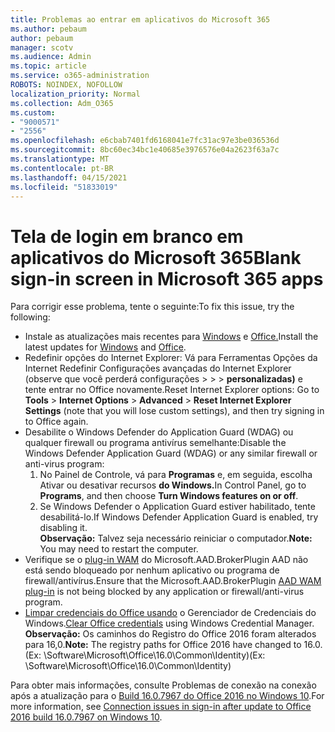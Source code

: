```yaml
---
title: Problemas ao entrar em aplicativos do Microsoft 365
ms.author: pebaum
author: pebaum
manager: scotv
ms.audience: Admin
ms.topic: article
ms.service: o365-administration
ROBOTS: NOINDEX, NOFOLLOW
localization_priority: Normal
ms.collection: Adm_O365
ms.custom:
- "9000571"
- "2556"
ms.openlocfilehash: e6cbab7401fd6168041e7fc31ac97e3be036536d
ms.sourcegitcommit: 8bc60ec34bc1e40685e3976576e04a2623f63a7c
ms.translationtype: MT
ms.contentlocale: pt-BR
ms.lasthandoff: 04/15/2021
ms.locfileid: "51833019"
---
```

# <a name="blank-sign-in-screen-in-microsoft-365-apps"></a><span data-ttu-id="b38f0-102">Tela de login em branco em aplicativos do Microsoft 365</span><span class="sxs-lookup"><span data-stu-id="b38f0-102">Blank sign-in screen in Microsoft 365 apps</span></span>

<span data-ttu-id="b38f0-103">Para corrigir esse problema, tente o seguinte:</span><span class="sxs-lookup"><span data-stu-id="b38f0-103">To fix this issue, try the following:</span></span>
- <span data-ttu-id="b38f0-104">Instale as atualizações mais recentes para [Windows](https://support.microsoft.com/help/4027667/windows-10-update) e [Office.](https://support.office.com/article/update-office-and-your-computer-with-microsoft-update-2ab296f3-7f03-43a2-8e50-46de917611c5)</span><span class="sxs-lookup"><span data-stu-id="b38f0-104">Install the latest updates for [Windows](https://support.microsoft.com/help/4027667/windows-10-update) and [Office](https://support.office.com/article/update-office-and-your-computer-with-microsoft-update-2ab296f3-7f03-43a2-8e50-46de917611c5).</span></span>
- <span data-ttu-id="b38f0-105">Redefinir opções do Internet Explorer: Vá para Ferramentas Opções da Internet Redefinir Configurações avançadas do Internet Explorer (observe que você perderá configurações  >    >    >  **personalizadas)** e tente entrar no Office novamente.</span><span class="sxs-lookup"><span data-stu-id="b38f0-105">Reset Internet Explorer options: Go to **Tools** > **Internet Options** > **Advanced** > **Reset Internet Explorer Settings** (note that you will lose custom settings), and then try signing in to Office again.</span></span>
- <span data-ttu-id="b38f0-106">Desabilite o Windows Defender do Application Guard (WDAG) ou qualquer firewall ou programa antivírus semelhante:</span><span class="sxs-lookup"><span data-stu-id="b38f0-106">Disable the Windows Defender Application Guard (WDAG) or any similar firewall or anti-virus program:</span></span>
    1. <span data-ttu-id="b38f0-107">No Painel de Controle, vá para **Programas** e, em seguida, escolha Ativar ou desativar recursos **do Windows.**</span><span class="sxs-lookup"><span data-stu-id="b38f0-107">In Control Panel, go to **Programs**, and then choose **Turn Windows features on or off**.</span></span>
    2. <span data-ttu-id="b38f0-108">Se Windows Defender o Application Guard estiver habilitado, tente desabilitá-lo.</span><span class="sxs-lookup"><span data-stu-id="b38f0-108">If Windows Defender Application Guard is enabled, try disabling it.</span></span><br/>
    <span data-ttu-id="b38f0-109">**Observação:** Talvez seja necessário reiniciar o computador.</span><span class="sxs-lookup"><span data-stu-id="b38f0-109">**Note:** You may need to restart the computer.</span></span>
- <span data-ttu-id="b38f0-110">Verifique se o [plug-in WAM](https://docs.microsoft.com/office365/troubleshoot/administration/connection-issue-when-sign-in-office-2016#symptom-1) do Microsoft.AAD.BrokerPlugin AAD não está sendo bloqueado por nenhum aplicativo ou programa de firewall/antivírus.</span><span class="sxs-lookup"><span data-stu-id="b38f0-110">Ensure that the Microsoft.AAD.BrokerPlugin [AAD WAM plug-in](https://docs.microsoft.com/office365/troubleshoot/administration/connection-issue-when-sign-in-office-2016#symptom-1) is not being blocked by any application or firewall/anti-virus program.</span></span>
- <span data-ttu-id="b38f0-111">[Limpar credenciais do Office usando](https://docs.microsoft.com/office/troubleshoot/error-messages/another-account-already-signed-in#step-3-clear-cached-credentials-on-the-computer) o Gerenciador de Credenciais do Windows.</span><span class="sxs-lookup"><span data-stu-id="b38f0-111">[Clear Office credentials](https://docs.microsoft.com/office/troubleshoot/error-messages/another-account-already-signed-in#step-3-clear-cached-credentials-on-the-computer) using Windows Credential Manager.</span></span><br/>
    <span data-ttu-id="b38f0-112">**Observação:** Os caminhos do Registro do Office 2016 foram alterados para 16,0.</span><span class="sxs-lookup"><span data-stu-id="b38f0-112">**Note:** The registry paths for Office 2016 have changed to 16.0.</span></span> <span data-ttu-id="b38f0-113">(Ex: \Software\Microsoft\Office\16.0\Common\Identity\)</span><span class="sxs-lookup"><span data-stu-id="b38f0-113">(Ex: \Software\Microsoft\Office\16.0\Common\Identity\)</span></span>

<span data-ttu-id="b38f0-114">Para obter mais informações, consulte Problemas de conexão na conexão após a atualização para o [Build 16.0.7967 do Office 2016 no Windows 10](https://docs.microsoft.com/office365/troubleshoot/administration/connection-issue-when-sign-in-office-2016).</span><span class="sxs-lookup"><span data-stu-id="b38f0-114">For more information, see [Connection issues in sign-in after update to Office 2016 build 16.0.7967 on Windows 10](https://docs.microsoft.com/office365/troubleshoot/administration/connection-issue-when-sign-in-office-2016).</span></span>